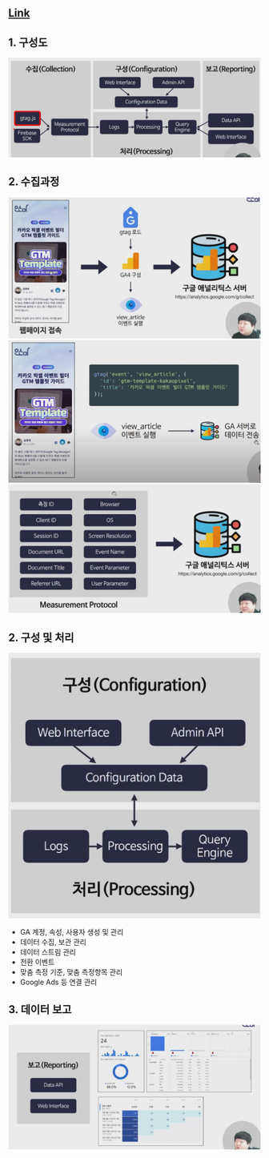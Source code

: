 ## [Link](https://youtu.be/6CIXzQkh2to?list=PLRrkVu2PYLQhRN7f4YvsAcyEDatyYpt25)

## 1. 구성도

<img src="Img/1_2_Data_Architecture_1.jpg">

## 2. 수집과정

<img src="Img/1_2_Data_Architecture_2.jpg">

<img src="Img/1_2_Data_Architecture_3.jpg">

<img src="Img/1_2_Data_Architecture_4.jpg">

## 2. 구성 및 처리

<img src="Img/1_2_Data_Architecture_5.jpg">

- GA 계정, 속성, 사용자 생성 및 관리
- 데이터 수집, 보관 관리
- 데이터 스트림 관리
- 전환 이벤트
- 맞춤 측정 기준, 맞춤 측정항목 관리
- Google Ads 등 연결 관리

## 3. 데이터 보고

<img src="Img/1_2_Data_Architecture_6.jpg">